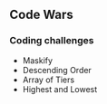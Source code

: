 ## Code Wars
### Coding challenges

* Maskify
* Descending Order
* Array of Tiers
* Highest and Lowest 
